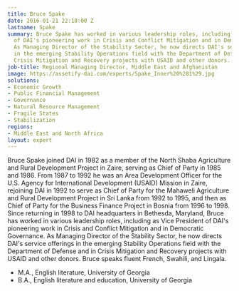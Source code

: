 ```yaml
---
title: Bruce Spake
date: 2016-01-21 22:18:00 Z
lastname: Spake
summary: Bruce Spake has worked in various leadership roles, including as Vice President
  of DAI's pioneering work in Crisis and Conflict Mitigation and in Democratic Governance.
  As Managing Director of the Stability Sector, he now directs DAI's service offerings
  in the emerging Stability Operations field with the Department of Defense and in
  Crisis Mitigation and Recovery projects with USAID and other donors.
job-title: Regional Managing Director, Middle East and Afghanistan
image: https://assetify-dai.com/experts/Spake_Inner%20%281%29.jpg
solutions:
- Economic Growth
- Public Financial Management
- Governance
- Natural Resource Management
- Fragile States
- Stabilization
regions:
- Middle East and North Africa
layout: expert
---
```


Bruce Spake joined DAI in 1982 as a member of the North Shaba Agriculture and Rural Development Project in Zaire, serving as Chief of Party in 1985 and 1986. From 1987 to 1992 he was an Area Development Officer for the U.S. Agency for International Development (USAID) Mission in Zaire, rejoining DAI in 1992 to serve as Chief of Party for the Mahaweli Agriculture and Rural Development Project in Sri Lanka from 1992 to 1995, and then as Chief of Party for the Business Finance Project in Bosnia from 1996 to 1998. Since returning in 1998 to DAI headquarters in Bethesda, Maryland, Bruce has worked in various leadership roles, including as Vice President of DAI's pioneering work in Crisis and Conflict Mitigation and in Democratic Governance. As Managing Director of the Stability Sector, he now directs DAI's service offerings in the emerging Stability Operations field with the Department of Defense and in Crisis Mitigation and Recovery projects with USAID and other donors. Bruce speaks fluent French, Swahili, and Lingala.

* M.A., English literature, University of Georgia
* B.A., English literature and education, University of Georgia
